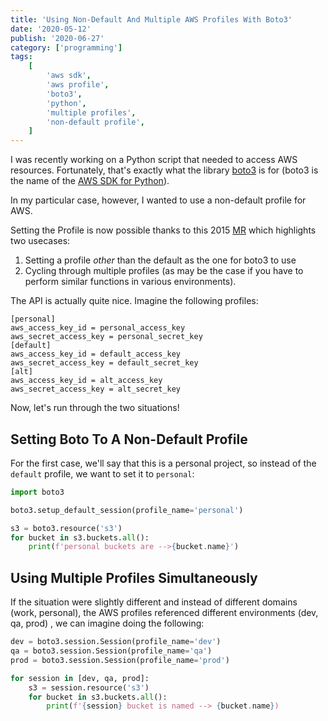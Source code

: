 ```yaml
---
title: 'Using Non-Default And Multiple AWS Profiles With Boto3'
date: '2020-05-12'
publish: '2020-06-27'
category: ['programming']
tags:
    [
        'aws sdk',
        'aws profile',
        'boto3',
        'python',
        'multiple profiles',
        'non-default profile',
    ]
---
```


I was recently working on a Python script that needed to access AWS resources. Fortunately, that's exactly what the library [boto3](https://boto3.amazonaws.com/v1/documentation/api/latest/reference/services/index.html) is for (boto3 is the name of the [AWS SDK for Python](https://aws.amazon.com/sdk-for-python/)).

In my particular case, however, I wanted to use a non-default profile for AWS.

Setting the Profile is now possible thanks to this 2015 [MR](https://github.com/boto/boto3/pull/69) which highlights two usecases:

1. Setting a profile _other_ than the default as the one for boto3 to use
2. Cycling through multiple profiles (as may be the case if you have to perform similar functions in various environments).

The API is actually quite nice. Imagine the following profiles:

```shell:title=$HOME/.aws/credentials
[personal]
aws_access_key_id = personal_access_key
aws_secret_access_key = personal_secret_key
[default]
aws_access_key_id = default_access_key
aws_secret_access_key = default_secret_key
[alt]
aws_access_key_id = alt_access_key
aws_secret_access_key = alt_secret_key
```

Now, let's run through the two situations!

## Setting Boto To A Non-Default Profile

For the first case, we'll say that this is a personal project, so instead of the `default` profile, we want to set it to `personal`:

```python:title=non_default_boto.py
import boto3

boto3.setup_default_session(profile_name='personal')

s3 = boto3.resource('s3')
for bucket in s3.buckets.all():
    print(f'personal buckets are -->{bucket.name}')
```

## Using Multiple Profiles Simultaneously

If the situation were slightly different and instead of different domains (work, personal), the AWS profiles referenced different environments (dev, qa, prod) , we can imagine doing the following:

```python:title=multiple_environments_boto.py
dev = boto3.session.Session(profile_name='dev')
qa = boto3.session.Session(profile_name='qa')
prod = boto3.session.Session(profile_name='prod')

for session in [dev, qa, prod]:
    s3 = session.resource('s3')
    for bucket in s3.buckets.all():
        print(f'{session} bucket is named --> {bucket.name})
```
